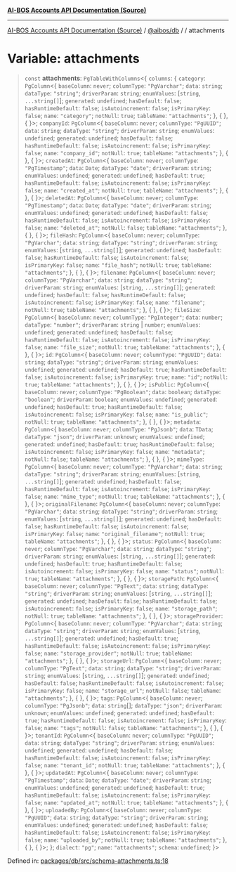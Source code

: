 [**AI-BOS Accounts API Documentation (Source)**](../../../README.md)

***

[AI-BOS Accounts API Documentation (Source)](../../../README.md) / [@aibos/db](../README.md) / [](../README.md) / attachments

# Variable: attachments

> `const` **attachments**: `PgTableWithColumns`\<\{ `columns`: \{ `category`: `PgColumn`\<\{ `baseColumn`: `never`; `columnType`: `"PgVarchar"`; `data`: `string`; `dataType`: `"string"`; `driverParam`: `string`; `enumValues`: \[`string`, `...string[]`\]; `generated`: `undefined`; `hasDefault`: `false`; `hasRuntimeDefault`: `false`; `isAutoincrement`: `false`; `isPrimaryKey`: `false`; `name`: `"category"`; `notNull`: `true`; `tableName`: `"attachments"`; \}, \{ \}, \{ \}\>; `companyId`: `PgColumn`\<\{ `baseColumn`: `never`; `columnType`: `"PgUUID"`; `data`: `string`; `dataType`: `"string"`; `driverParam`: `string`; `enumValues`: `undefined`; `generated`: `undefined`; `hasDefault`: `false`; `hasRuntimeDefault`: `false`; `isAutoincrement`: `false`; `isPrimaryKey`: `false`; `name`: `"company_id"`; `notNull`: `true`; `tableName`: `"attachments"`; \}, \{ \}, \{ \}\>; `createdAt`: `PgColumn`\<\{ `baseColumn`: `never`; `columnType`: `"PgTimestamp"`; `data`: `Date`; `dataType`: `"date"`; `driverParam`: `string`; `enumValues`: `undefined`; `generated`: `undefined`; `hasDefault`: `true`; `hasRuntimeDefault`: `false`; `isAutoincrement`: `false`; `isPrimaryKey`: `false`; `name`: `"created_at"`; `notNull`: `true`; `tableName`: `"attachments"`; \}, \{ \}, \{ \}\>; `deletedAt`: `PgColumn`\<\{ `baseColumn`: `never`; `columnType`: `"PgTimestamp"`; `data`: `Date`; `dataType`: `"date"`; `driverParam`: `string`; `enumValues`: `undefined`; `generated`: `undefined`; `hasDefault`: `false`; `hasRuntimeDefault`: `false`; `isAutoincrement`: `false`; `isPrimaryKey`: `false`; `name`: `"deleted_at"`; `notNull`: `false`; `tableName`: `"attachments"`; \}, \{ \}, \{ \}\>; `fileHash`: `PgColumn`\<\{ `baseColumn`: `never`; `columnType`: `"PgVarchar"`; `data`: `string`; `dataType`: `"string"`; `driverParam`: `string`; `enumValues`: \[`string`, `...string[]`\]; `generated`: `undefined`; `hasDefault`: `false`; `hasRuntimeDefault`: `false`; `isAutoincrement`: `false`; `isPrimaryKey`: `false`; `name`: `"file_hash"`; `notNull`: `true`; `tableName`: `"attachments"`; \}, \{ \}, \{ \}\>; `filename`: `PgColumn`\<\{ `baseColumn`: `never`; `columnType`: `"PgVarchar"`; `data`: `string`; `dataType`: `"string"`; `driverParam`: `string`; `enumValues`: \[`string`, `...string[]`\]; `generated`: `undefined`; `hasDefault`: `false`; `hasRuntimeDefault`: `false`; `isAutoincrement`: `false`; `isPrimaryKey`: `false`; `name`: `"filename"`; `notNull`: `true`; `tableName`: `"attachments"`; \}, \{ \}, \{ \}\>; `fileSize`: `PgColumn`\<\{ `baseColumn`: `never`; `columnType`: `"PgInteger"`; `data`: `number`; `dataType`: `"number"`; `driverParam`: `string` \| `number`; `enumValues`: `undefined`; `generated`: `undefined`; `hasDefault`: `false`; `hasRuntimeDefault`: `false`; `isAutoincrement`: `false`; `isPrimaryKey`: `false`; `name`: `"file_size"`; `notNull`: `true`; `tableName`: `"attachments"`; \}, \{ \}, \{ \}\>; `id`: `PgColumn`\<\{ `baseColumn`: `never`; `columnType`: `"PgUUID"`; `data`: `string`; `dataType`: `"string"`; `driverParam`: `string`; `enumValues`: `undefined`; `generated`: `undefined`; `hasDefault`: `true`; `hasRuntimeDefault`: `false`; `isAutoincrement`: `false`; `isPrimaryKey`: `true`; `name`: `"id"`; `notNull`: `true`; `tableName`: `"attachments"`; \}, \{ \}, \{ \}\>; `isPublic`: `PgColumn`\<\{ `baseColumn`: `never`; `columnType`: `"PgBoolean"`; `data`: `boolean`; `dataType`: `"boolean"`; `driverParam`: `boolean`; `enumValues`: `undefined`; `generated`: `undefined`; `hasDefault`: `true`; `hasRuntimeDefault`: `false`; `isAutoincrement`: `false`; `isPrimaryKey`: `false`; `name`: `"is_public"`; `notNull`: `true`; `tableName`: `"attachments"`; \}, \{ \}, \{ \}\>; `metadata`: `PgColumn`\<\{ `baseColumn`: `never`; `columnType`: `"PgJsonb"`; `data`: `TData`; `dataType`: `"json"`; `driverParam`: `unknown`; `enumValues`: `undefined`; `generated`: `undefined`; `hasDefault`: `true`; `hasRuntimeDefault`: `false`; `isAutoincrement`: `false`; `isPrimaryKey`: `false`; `name`: `"metadata"`; `notNull`: `false`; `tableName`: `"attachments"`; \}, \{ \}, \{ \}\>; `mimeType`: `PgColumn`\<\{ `baseColumn`: `never`; `columnType`: `"PgVarchar"`; `data`: `string`; `dataType`: `"string"`; `driverParam`: `string`; `enumValues`: \[`string`, `...string[]`\]; `generated`: `undefined`; `hasDefault`: `false`; `hasRuntimeDefault`: `false`; `isAutoincrement`: `false`; `isPrimaryKey`: `false`; `name`: `"mime_type"`; `notNull`: `true`; `tableName`: `"attachments"`; \}, \{ \}, \{ \}\>; `originalFilename`: `PgColumn`\<\{ `baseColumn`: `never`; `columnType`: `"PgVarchar"`; `data`: `string`; `dataType`: `"string"`; `driverParam`: `string`; `enumValues`: \[`string`, `...string[]`\]; `generated`: `undefined`; `hasDefault`: `false`; `hasRuntimeDefault`: `false`; `isAutoincrement`: `false`; `isPrimaryKey`: `false`; `name`: `"original_filename"`; `notNull`: `true`; `tableName`: `"attachments"`; \}, \{ \}, \{ \}\>; `status`: `PgColumn`\<\{ `baseColumn`: `never`; `columnType`: `"PgVarchar"`; `data`: `string`; `dataType`: `"string"`; `driverParam`: `string`; `enumValues`: \[`string`, `...string[]`\]; `generated`: `undefined`; `hasDefault`: `true`; `hasRuntimeDefault`: `false`; `isAutoincrement`: `false`; `isPrimaryKey`: `false`; `name`: `"status"`; `notNull`: `true`; `tableName`: `"attachments"`; \}, \{ \}, \{ \}\>; `storagePath`: `PgColumn`\<\{ `baseColumn`: `never`; `columnType`: `"PgText"`; `data`: `string`; `dataType`: `"string"`; `driverParam`: `string`; `enumValues`: \[`string`, `...string[]`\]; `generated`: `undefined`; `hasDefault`: `false`; `hasRuntimeDefault`: `false`; `isAutoincrement`: `false`; `isPrimaryKey`: `false`; `name`: `"storage_path"`; `notNull`: `true`; `tableName`: `"attachments"`; \}, \{ \}, \{ \}\>; `storageProvider`: `PgColumn`\<\{ `baseColumn`: `never`; `columnType`: `"PgVarchar"`; `data`: `string`; `dataType`: `"string"`; `driverParam`: `string`; `enumValues`: \[`string`, `...string[]`\]; `generated`: `undefined`; `hasDefault`: `true`; `hasRuntimeDefault`: `false`; `isAutoincrement`: `false`; `isPrimaryKey`: `false`; `name`: `"storage_provider"`; `notNull`: `true`; `tableName`: `"attachments"`; \}, \{ \}, \{ \}\>; `storageUrl`: `PgColumn`\<\{ `baseColumn`: `never`; `columnType`: `"PgText"`; `data`: `string`; `dataType`: `"string"`; `driverParam`: `string`; `enumValues`: \[`string`, `...string[]`\]; `generated`: `undefined`; `hasDefault`: `false`; `hasRuntimeDefault`: `false`; `isAutoincrement`: `false`; `isPrimaryKey`: `false`; `name`: `"storage_url"`; `notNull`: `false`; `tableName`: `"attachments"`; \}, \{ \}, \{ \}\>; `tags`: `PgColumn`\<\{ `baseColumn`: `never`; `columnType`: `"PgJsonb"`; `data`: `string`[]; `dataType`: `"json"`; `driverParam`: `unknown`; `enumValues`: `undefined`; `generated`: `undefined`; `hasDefault`: `true`; `hasRuntimeDefault`: `false`; `isAutoincrement`: `false`; `isPrimaryKey`: `false`; `name`: `"tags"`; `notNull`: `false`; `tableName`: `"attachments"`; \}, \{ \}, \{ \}\>; `tenantId`: `PgColumn`\<\{ `baseColumn`: `never`; `columnType`: `"PgUUID"`; `data`: `string`; `dataType`: `"string"`; `driverParam`: `string`; `enumValues`: `undefined`; `generated`: `undefined`; `hasDefault`: `false`; `hasRuntimeDefault`: `false`; `isAutoincrement`: `false`; `isPrimaryKey`: `false`; `name`: `"tenant_id"`; `notNull`: `true`; `tableName`: `"attachments"`; \}, \{ \}, \{ \}\>; `updatedAt`: `PgColumn`\<\{ `baseColumn`: `never`; `columnType`: `"PgTimestamp"`; `data`: `Date`; `dataType`: `"date"`; `driverParam`: `string`; `enumValues`: `undefined`; `generated`: `undefined`; `hasDefault`: `true`; `hasRuntimeDefault`: `false`; `isAutoincrement`: `false`; `isPrimaryKey`: `false`; `name`: `"updated_at"`; `notNull`: `true`; `tableName`: `"attachments"`; \}, \{ \}, \{ \}\>; `uploadedBy`: `PgColumn`\<\{ `baseColumn`: `never`; `columnType`: `"PgUUID"`; `data`: `string`; `dataType`: `"string"`; `driverParam`: `string`; `enumValues`: `undefined`; `generated`: `undefined`; `hasDefault`: `false`; `hasRuntimeDefault`: `false`; `isAutoincrement`: `false`; `isPrimaryKey`: `false`; `name`: `"uploaded_by"`; `notNull`: `true`; `tableName`: `"attachments"`; \}, \{ \}, \{ \}\>; \}; `dialect`: `"pg"`; `name`: `"attachments"`; `schema`: `undefined`; \}\>

Defined in: [packages/db/src/schema-attachments.ts:18](https://github.com/pohlai88/accounts/blob/48103fb36d28b2b9bfb33472b6de2f719773cde9/packages/db/src/schema-attachments.ts#L18)
